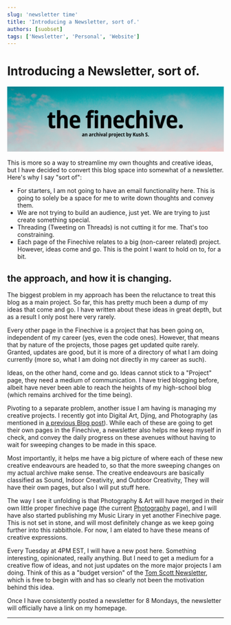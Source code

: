 ```yaml
---
slug: 'newsletter time'
title: 'Introducing a Newsletter, sort of.'
authors: [suobset]
tags: ['Newsletter', 'Personal', 'Website']
---
```


# Introducing a Newsletter, sort of.

![Newsletter Banner](./assets/finechive-newsletter.png)

This is more so a way to streamline my own thoughts and creative ideas, but I have decided to convert this blog space into somewhat of a newsletter. Here's why I say "sort of":

<!-- truncate -->

* For starters, I am not going to have an email functionality here. This is going to solely be a space for me to write down thoughts and convey them.
* We are not trying to build an audience, just yet. We are trying to just create something special.
* Threading (Tweeting on Threads) is not cutting it for me. That's too constraining. 
* Each page of the Finechive relates to a big (non-career related) project. However, ideas come and go. This is the point I want to hold on to, for a bit.

## the approach, and how it is changing.

The biggest problem in my approach has been the reluctance to treat this blog as a main project. So far, this has pretty much been a dump of my ideas that come and go. I have written about these ideas in great depth, but as a result I only post here very rarely. 

Every other page in the Finechive is a project that has been going on, independent of my career (yes, even the code ones). However, that means that by nature of the projects, those pages get updated quite rarely. Granted, updates are good, but it is more of a directory of what I am doing currently (more so, what I am doing not directly in my career as such).

Ideas, on the other hand, come and go. Ideas cannot stick to a "Project" page, they need a medium of communication. I have tried blogging before, albeit have never been able to reach the heights of my high-school blog (which remains archived for the time being). 

Pivoting to a separate problem, another issue I am having is managing my creative projects. I recently got into Digital Art, Djing, and Photography (as mentioned in [a previous Blog post](https://skushagra.com/blog/dreaming)). While each of these are going to get their own pages in the Finechive, a newsletter also helps me keep myself in check, and convey the daily progress on these avenues without having to wait for sweeping changes to be made in this space.

Most importantly, it helps me have a big picture of where each of these new creative endeavours are headed to, so that the more sweeping changes on my actual archive make sense. The creative endeavours are basically classified as Sound, Indoor Creativity, and Outdoor Creativity, They will have their own pages, but also I will put stuff here.

The way I see it unfolding is that Photography & Art will have merged in their own little proper finechive page (the current [Photography](https://skushagra.com/docs/finechive/photography) page), and I will have also started publishing my Music Lirary in yet another Finechive page. This is not set in stone, and will most definitely change as we keep going further into this rabbithole. For now, I am elated to have these means of creative expressions.

Every Tuesday at 4PM EST, I will have a new post here. Something interesting, opinionated, really anything. But I need to get a medium for a creative flow of ideas, and not just updates on the more major projects I am doing. Think of this as a "budget version" of the [Tom Scott Newsletter](https://tomscott.com/), which is free to begin with and has so clearly not been the motivation behind this idea.

Once I have consistently posted a newsletter for 8 Mondays, the newsletter will officially have a link on my homepage.

<hr />